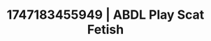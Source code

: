 ---
categories:
- Emotion-driven NSFW
- Glowing skin
- MILF
- Mindful pleasure
- 3D animation
image: /assets/images/1747183455949.jpg
layout: post
seo:
  description: Featured content with exclusive Scat Fetish, ABDL Play. HD images available.
  keywords: Scat Fetish, ABDL Play
  og_image: /assets/images/1747183455949.jpg
  schema_type: VisualArtwork
tags:
- ABDL Play
- '#1747183455949'
- Scat Fetish
title: 1747183455949 | ABDL Play Scat Fetish
---
